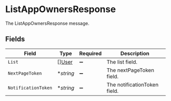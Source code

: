 # ListAppOwnersResponse

The ListAppOwnersResponse message.


## Fields

| Field                                 | Type                                  | Required                              | Description                           |
| ------------------------------------- | ------------------------------------- | ------------------------------------- | ------------------------------------- |
| `List`                                | [][User](../../models/shared/user.md) | :heavy_minus_sign:                    | The list field.                       |
| `NextPageToken`                       | **string*                             | :heavy_minus_sign:                    | The nextPageToken field.              |
| `NotificationToken`                   | **string*                             | :heavy_minus_sign:                    | The notificationToken field.          |